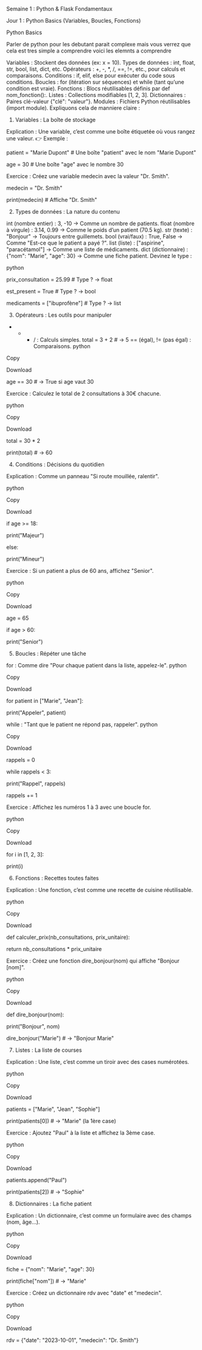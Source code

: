 Semaine 1 : Python & Flask Fondamentaux

Jour 1 : Python Basics (Variables, Boucles, Fonctions)

Python Basics

Parler de python pour les debutant parait complexe mais vous verrez que cela est tres simple a comprendre voici les elemnts a comprendre

Variables : Stockent des données (ex: x = 10).
Types de données : int, float, str, bool, list, dict, etc.
Opérateurs : +, -, *, /, ==, !=, etc., pour calculs et comparaisons.
Conditions : if, elif, else pour exécuter du code sous conditions.
Boucles : for (itération sur séquences) et while (tant qu’une condition est vraie).
Fonctions : Blocs réutilisables définis par def nom_fonction():.
Listes : Collections modifiables [1, 2, 3].
Dictionnaires : Paires clé-valeur {"clé": "valeur"}.
Modules : Fichiers Python réutilisables (import module).
Expliquons cela de manniere claire :

1. Variables : La boîte de stockage

Explication :
Une variable, c’est comme une boîte étiquetée où vous rangez une valeur.
👉 Exemple :

patient = "Marie Dupont" # Une boîte "patient" avec le nom "Marie Dupont"

age = 30 # Une boîte "age" avec le nombre 30

Exercice :
Créez une variable medecin avec la valeur "Dr. Smith".

medecin = "Dr. Smith"

print(medecin) # Affiche "Dr. Smith"

2. Types de données : La nature du contenu

int (nombre entier) : 3, -10 → Comme un nombre de patients.
float (nombre à virgule) : 3.14, 0.99 → Comme le poids d’un patient (70.5 kg).
str (texte) : "Bonjour" → Toujours entre guillemets.
bool (vrai/faux) : True, False → Comme "Est-ce que le patient a payé ?".
list (liste) : ["aspirine", "paracétamol"] → Comme une liste de médicaments.
dict (dictionnaire) : {"nom": "Marie", "age": 30} → Comme une fiche patient.
Devinez le type :

python

prix_consultation = 25.99 # Type ? → float

est_present = True # Type ? → bool

medicaments = ["ibuprofène"] # Type ? → list

3. Opérateurs : Les outils pour manipuler

+ - * / : Calculs simples.
total = 3 + 2 # → 5
== (égal), != (pas égal) : Comparaisons.
python

Copy

Download

age == 30 # → True si age vaut 30

Exercice :
Calculez le total de 2 consultations à 30€ chacune.

python

Copy

Download

total = 30 * 2

print(total) # → 60

4. Conditions : Décisions du quotidien

Explication :
Comme un panneau "Si route mouillée, ralentir".

python

Copy

Download

if age >= 18:

print("Majeur")

else:

print("Mineur")

Exercice :
Si un patient a plus de 60 ans, affichez "Senior".

python

Copy

Download

age = 65

if age > 60:

print("Senior")

5. Boucles : Répéter une tâche

for : Comme dire "Pour chaque patient dans la liste, appelez-le".
python

Copy

Download

for patient in ["Marie", "Jean"]:

print("Appeler", patient)

while : "Tant que le patient ne répond pas, rappeler".
python

Copy

Download

rappels = 0

while rappels < 3:

print("Rappel", rappels)

rappels += 1

Exercice :
Affichez les numéros 1 à 3 avec une boucle for.

python

Copy

Download

for i in [1, 2, 3]:

print(i)

6. Fonctions : Recettes toutes faites

Explication :
Une fonction, c’est comme une recette de cuisine réutilisable.

python

Copy

Download

def calculer_prix(nb_consultations, prix_unitaire):

return nb_consultations * prix_unitaire

Exercice :
Créez une fonction dire_bonjour(nom) qui affiche "Bonjour [nom]".

python

Copy

Download

def dire_bonjour(nom):

print("Bonjour", nom)

dire_bonjour("Marie") # → "Bonjour Marie"

7. Listes : La liste de courses

Explication :
Une liste, c’est comme un tiroir avec des cases numérotées.

python

Copy

Download

patients = ["Marie", "Jean", "Sophie"]

print(patients[0]) # → "Marie" (la 1ère case)

Exercice :
Ajoutez "Paul" à la liste et affichez la 3ème case.

python

Copy

Download

patients.append("Paul")

print(patients[2]) # → "Sophie"

8. Dictionnaires : La fiche patient

Explication :
Un dictionnaire, c’est comme un formulaire avec des champs (nom, âge...).

python

Copy

Download

fiche = {"nom": "Marie", "age": 30}

print(fiche["nom"]) # → "Marie"

Exercice :
Créez un dictionnaire rdv avec "date" et "medecin".

python

Copy

Download

rdv = {"date": "2023-10-01", "medecin": "Dr. Smith"}